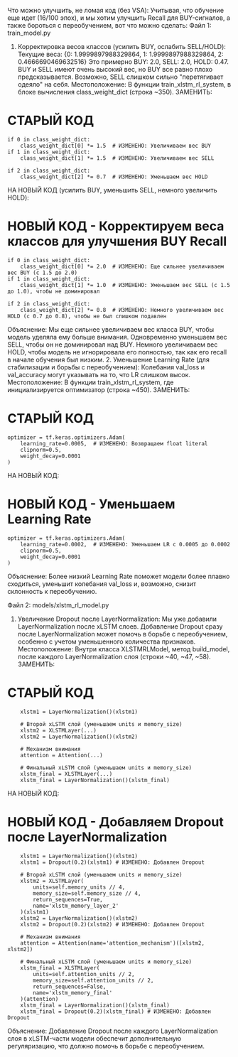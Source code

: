 

Что можно улучшить, не ломая код (без VSA):
Учитывая, что обучение еще идет (16/100 эпох), и мы хотим улучшить Recall для BUY-сигналов, а также бороться с переобучением, вот что можно сделать:
Файл 1: train_model.py
1. Корректировка весов классов (усилить BUY, ослабить SELL/HOLD):
Текущие веса: {0: 1.9999897988329864, 1: 1.9999897988329864, 2: 0.4666690469632516}
Это примерно BUY: 2.0, SELL: 2.0, HOLD: 0.47. BUY и SELL имеют очень высокий вес, но BUY все равно плохо предсказывается. Возможно, SELL слишком сильно "перетягивает одеяло" на себя.
Местоположение: В функции train_xlstm_rl_system, в блоке вычисления class_weight_dict (строка ~350).
ЗАМЕНИТЬ:
# СТАРЫЙ КОД
    if 0 in class_weight_dict:
        class_weight_dict[0] *= 1.5  # ИЗМЕНЕНО: Увеличиваем вес BUY
    if 1 in class_weight_dict:
        class_weight_dict[1] *= 1.5  # ИЗМЕНЕНО: Увеличиваем вес SELL
    
    if 2 in class_weight_dict:
        class_weight_dict[2] *= 0.7  # ИЗМЕНЕНО: Уменьшаем вес HOLD

НА НОВЫЙ КОД (усилить BUY, уменьшить SELL, немного увеличить HOLD):
# НОВЫЙ КОД - Корректируем веса классов для улучшения BUY Recall
    if 0 in class_weight_dict:
        class_weight_dict[0] *= 2.0  # ИЗМЕНЕНО: Еще сильнее увеличиваем вес BUY (с 1.5 до 2.0)
    if 1 in class_weight_dict:
        class_weight_dict[1] *= 1.0  # ИЗМЕНЕНО: Уменьшаем вес SELL (с 1.5 до 1.0), чтобы не доминировал
    
    if 2 in class_weight_dict:
        class_weight_dict[2] *= 0.8  # ИЗМЕНЕНО: Немного увеличиваем вес HOLD (с 0.7 до 0.8), чтобы не был слишком подавлен

Объяснение: Мы еще сильнее увеличиваем вес класса BUY, чтобы модель уделяла ему больше внимания. Одновременно уменьшаем вес SELL, чтобы он не доминировал над BUY. Немного увеличиваем вес HOLD, чтобы модель не игнорировала его полностью, так как его recall в начале обучения был низким.
2. Уменьшение Learning Rate (для стабилизации и борьбы с переобучением):
Колебания val_loss и val_accuracy могут указывать на то, что LR слишком высок.
Местоположение: В функции train_xlstm_rl_system, где инициализируется оптимизатор (строка ~450).
ЗАМЕНИТЬ:
# СТАРЫЙ КОД
    optimizer = tf.keras.optimizers.Adam(
        learning_rate=0.0005,  # ИЗМЕНЕНО: Возвращаем float literal
        clipnorm=0.5,
        weight_decay=0.0001
    )

НА НОВЫЙ КОД:
# НОВЫЙ КОД - Уменьшаем Learning Rate
    optimizer = tf.keras.optimizers.Adam(
        learning_rate=0.0002,  # ИЗМЕНЕНО: Уменьшаем LR с 0.0005 до 0.0002
        clipnorm=0.5,
        weight_decay=0.0001
    )

Объяснение: Более низкий Learning Rate поможет модели более плавно сходиться, уменьшит колебания val_loss и, возможно, снизит склонность к переобучению.

Файл 2: models/xlstm_rl_model.py
1. Увеличение Dropout после LayerNormalization:
Мы уже добавили LayerNormalization после xLSTM слоев. Добавление Dropout сразу после LayerNormalization может помочь в борьбе с переобучением, особенно с учетом уменьшенного количества признаков.
Местоположение: Внутри класса XLSTMRLModel, метод build_model, после каждого LayerNormalization слоя (строки ~40, ~47, ~58).
ЗАМЕНИТЬ:
# СТАРЫЙ КОД
        xlstm1 = LayerNormalization()(xlstm1)
        
        # Второй xLSTM слой (уменьшаем units и memory_size)
        xlstm2 = XLSTMLayer(...)
        xlstm2 = LayerNormalization()(xlstm2)
        
        # Механизм внимания
        attention = Attention(...)
        
        # Финальный xLSTM слой (уменьшаем units и memory_size)
        xlstm_final = XLSTMLayer(...)
        xlstm_final = LayerNormalization()(xlstm_final)

НА НОВЫЙ КОД:
# НОВЫЙ КОД - Добавляем Dropout после LayerNormalization
        xlstm1 = LayerNormalization()(xlstm1)
        xlstm1 = Dropout(0.2)(xlstm1) # ИЗМЕНЕНО: Добавлен Dropout
        
        # Второй xLSTM слой (уменьшаем units и memory_size)
        xlstm2 = XLSTMLayer(
            units=self.memory_units // 4,
            memory_size=self.memory_size // 4,
            return_sequences=True,
            name='xlstm_memory_layer_2'
        )(xlstm1)
        xlstm2 = LayerNormalization()(xlstm2)
        xlstm2 = Dropout(0.2)(xlstm2) # ИЗМЕНЕНО: Добавлен Dropout
        
        # Механизм внимания
        attention = Attention(name='attention_mechanism')([xlstm2, xlstm2])
        
        # Финальный xLSTM слой (уменьшаем units и memory_size)
        xlstm_final = XLSTMLayer(
            units=self.attention_units // 2,
            memory_size=self.attention_units // 2,
            return_sequences=False,
            name='xlstm_memory_final'
        )(attention)
        xlstm_final = LayerNormalization()(xlstm_final)
        xlstm_final = Dropout(0.2)(xlstm_final) # ИЗМЕНЕНО: Добавлен Dropout

Объяснение: Добавление Dropout после каждого LayerNormalization слоя в xLSTM-части модели обеспечит дополнительную регуляризацию, что должно помочь в борьбе с переобучением.
